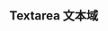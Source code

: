 ## Textarea 文本域

<script setup>
    import demo from './demo/demo.vue';
    import preview from "../../../src/components/preview.vue"
</script>
<demo />